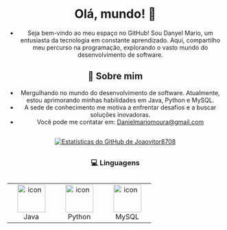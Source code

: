 <div align="center">

  # Olá, mundo! 👋

  - Seja bem-vindo ao meu espaço no GitHub! Sou Danyel Mario, um entusiasta da tecnologia em constante aprendizado. Aqui, compartilho meu percurso na programação, explorando o vasto mundo do desenvolvimento de software.

  ## 🚀 Sobre mim
  - Mergulhando no mundo do desenvolvimento de software. Atualmente, estou aprimorando minhas habilidades em Java, Python e MySQL.
  - A sede de conhecimento me motiva a enfrentar desafios e a buscar soluções inovadoras.
  - Você pode me contatar em: [Danielmariomoura@gmail.com](mailto:danielmariomoura@gmail.com)

  ##
  <a href="https://github.com/anuraghazra/github-readme-stats">
    <img src="https://github-readme-stats.vercel.app/api?username=Joaovitor8708&show_icons=true&theme=radical" alt="Estatísticas do GitHub de Joaovitor8708">
  </a>

 ## <h3>💻 Linguagens</h3>

  <div style="display: flex; align-items: flex-start; align: center">
    <table align="center">
      <tr>
        <td align="center" width="96">
          <img src="https://techstack-generator.vercel.app/java-icon.svg" alt="icon" width="65" height="65" />
          <br>Java
        </td>
        <td align="center" width="96">
          <img src="https://techstack-generator.vercel.app/python-icon.svg" alt="icon" width="65" height="65" />
          <br>Python
        </td>
        <td align="center" width="96">
          <img src="https://techstack-generator.vercel.app/mysql-icon.svg" alt="icon" width="65" height="65" />
          <br>MySQL
        </td>
      </tr>
    </table>
  </div>

</div>
